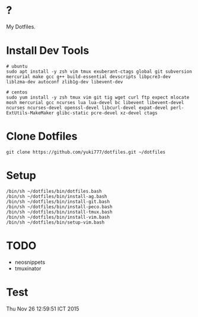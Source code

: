 # ?
My Dotfiles.

# Install Dev Tools
```
# ubuntu
sudo apt install -y zsh vim tmux exuberant-ctags global git subversion mercurial make gcc g++ build-essential devscripts libpcre3-dev liblzma-dev autoconf zlib1g-dev libevent-dev

# centos
sudo yum install -y zsh tmux vim git tig wget curl ftp expect mlocate mosh mercurial gcc ncurses lua lua-devel bc libevent libevent-devel ncurses ncurses-devel openssl-devel libcurl-devel expat-devel perl-ExtUtils-MakeMaker glibc-static pcre-devel xz-devel ctags
```

# Clone Dotfiles
```
git clone https://github.com/yuki777/dotfiles.git ~/dotfiles
```

# Setup
```
/bin/sh ~/dotfiles/bin/dotfiles.bash
/bin/sh ~/dotfiles/bin/install-ag.bash
/bin/sh ~/dotfiles/bin/install-git.bash
/bin/sh ~/dotfiles/bin/install-peco.bash
/bin/sh ~/dotfiles/bin/install-tmux.bash
/bin/sh ~/dotfiles/bin/install-vim.bash
/bin/sh ~/dotfiles/bin/setup-vim.bash
```

# TODO
- neosnippets
- tmuxinator

# Test
Thu Nov 26 12:59:51 ICT 2015
